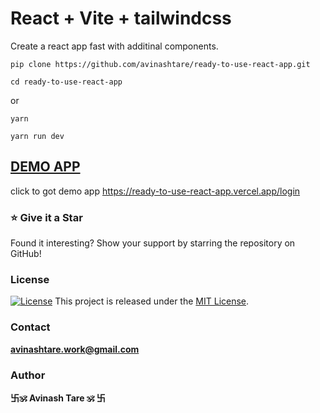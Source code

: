 # React + Vite + tailwindcss

Create a react app fast with additinal components.

```shell
pip clone https://github.com/avinashtare/ready-to-use-react-app.git
```


```shell
cd ready-to-use-react-app
```
or
```shell
yarn
```

```shell
yarn run dev
```
## [DEMO APP](https://ready-to-use-react-app.vercel.app/login)

click to got demo app https://ready-to-use-react-app.vercel.app/login

### ⭐ Give it a Star
Found it interesting? Show your support by starring the repository on GitHub!

### License

[![License](https://img.shields.io/badge/License-MIT-blue.svg)](https://opensource.org/licenses/MIT)
This project is released under the [MIT License](LICENSE).  


### Contact

**[avinashtare.work@gmail.com](mailto:avinashtare.work@gmail.com)**

### Author
**卐🕉 Avinash Tare 🕉 卐**
